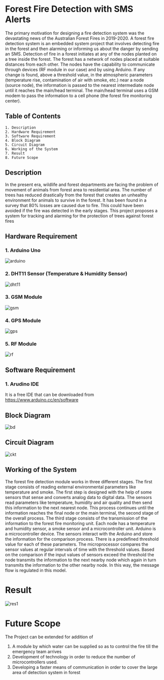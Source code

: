 # **Forest Fire Detection with SMS Alerts**

The primary motivation for designing a fire detection system was the devastating news of the Australian Forest Fires in 2019-2020. 
A forest fire detection system is an embedded system project that involves detecting fire in the forest and then alarming or informing us about the danger by sending an SMS. Detection of fire in a forest initiates at any of the nodes planted on a tree inside the forest. The forest has a network of nodes placed at suitable distances from each other. The nodes have the capability to communicate through devices (RF module in our case) and by using Arduino. If any change is found, above a threshold value, in the atmospheric parameters (temperature rise, contamination of air with smoke, etc.) near a node (source node), the information is passed to the nearest intermediate node until it reaches the main/head terminal. The main/head terminal uses a GSM modem to pass the information to a cell phone (the forest fire monitoring center).

## Table of Contents
    1. Description
    2. Hardware Requirement
    3. Software Requirement
    4. Block Diagram
    5. Circuit Diagram
    6. Working of the System
    7. Result
    8. Future Scope
    
## Description
In the present era, wildlife and forest departments are facing the problem of movement of animals from forest area to residential area. The number of trees has reduced drastically from the forest that creates an unhealthy environment for animals to survive in the forest. It has been found in a survey that 80% losses are caused due to fire. This could have been avoided if the fire was detected in the early stages. This project proposes a system for tracking and alarming for the protection of trees against forest fires

## Hardware Requirement
### 1. Arduino Uno

 ![arduino](https://encrypted-tbn0.gstatic.com/images?q=tbn:ANd9GcR2YjUpS0aymH4CJbBzL7sK1iVgSb4c9RXffw&usqp=CAU)
 
### 2. DHT11 Sensor (Temperature & Humidity Sensor)

![dht11](https://encrypted-tbn0.gstatic.com/images?q=tbn:ANd9GcQRfe5IC9jjOpvWSKQMyLQT4_BWKfgmc_6-dQ&usqp=CAU)
### 3. GSM Module
![gsm](https://encrypted-tbn0.gstatic.com/images?q=tbn:ANd9GcQQ5s9jmo_pSycY42_YG51sb4C_aIe7MmhmlsmsxZvXXOhpyQdGWm7siKM4YOdPg-JreZ8&usqp=CAU)
### 4. GPS Module
![gps](https://encrypted-tbn0.gstatic.com/images?q=tbn:ANd9GcTTaLUBLVYjXcEg1SyxCDg2OZKVBXKoVDjCVQ&usqp=CAU)
### 5. RF Module
![rf](https://encrypted-tbn0.gstatic.com/images?q=tbn:ANd9GcTonRxyscyzwWcb_s5KpxfHpK6CU0KWMLpLHg&usqp=CAU)
## Software Requirement
### 1. Arudino IDE
It is a free IDE that can be downloaded from https://www.arduino.cc/en/software
## Block Diagram
![bd]([https://www.linkpicture.com/q/bd_3.png](https://www.transfernow.net/dl/20250510iE7ZFInj))
## Circuit Diagram
![ckt](https://www.linkpicture.com/q/ckt-diagram.png)
## Working of the System
The forest fire detection module works in three different stages. The first stage consists of reading external environmental parameters like temperature and smoke. The first step is designed with the help of some sensors that sense and converts analog data to digital data. The sensors read parameters like temperature, humidity and air quality and then send this information to the next nearest node. This process continues until the information reaches the final node or the main terminal, the second stage of the overall process. The third stage consists of the transmission of the information to the forest fire monitoring unit. Each node has a temperature and humidity sensor, a smoke sensor and a microcontroller unit. Arduino is a microcontroller device. The sensors interact with the Arduino and store the information for the comparison process. There is a predefined threshold value for each of these parameters. The microprocessor compares the sensor values at regular intervals of time with the threshold values. Based on the comparison if the input values of sensors exceed the threshold the node transmits the information to the next nearby node which again in turn transmits the information to the other nearby node. In this way, the message flow is regulated in this model.

# Result
![res1](https://www.linkpicture.com/q/result1_major.png)

# Future Scope
The Project can be extended for addition of
1. A module by which water can be supplied so as to control the fire till the emergency team arrives
2. Development of technology in order to reduce the number of microcontrollers used.
3. Developing a faster means of communication in order to cover the large area of detection system in forest







